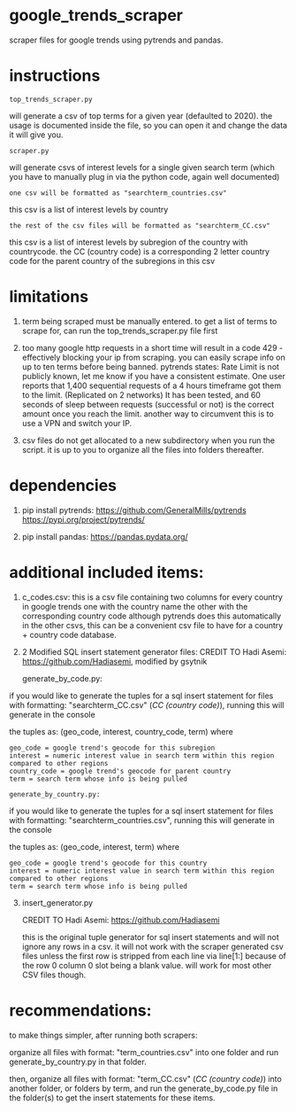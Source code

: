# google_trends_scraper
scraper files for google trends using pytrends and pandas.


# instructions
	top_trends_scraper.py 
will generate a csv of top terms for a given year (defaulted to 2020).
the usage is documented inside the file, so you can open it and change the data it will give you.

	scraper.py
will generate csvs of interest levels for a single given search term 
(which you have to manually plug in via the python code, again well documented)

	one csv will be formatted as "searchterm_countries.csv"
this csv is a list of interest levels by country

	the rest of the csv files will be formatted as "searchterm_CC.csv"
this csv is a list of interest levels by subregion of the country with countrycode.
the CC (country code) is a corresponding 2 letter country code for the parent country of the subregions in this csv


# limitations
1) term being scraped must be manually entered. 
		to get a list of terms to scrape for, can run the top_trends_scraper.py file first

2) too many google http requests in a short time will result in a code 429 - effectively blocking your ip from scraping.
		you can easily scrape info on up to ten terms before being banned.
		pytrends states:
			Rate Limit is not publicly known, let me know if you have a consistent estimate.
			One user reports that 1,400 sequential requests of a 4 hours timeframe got them to the limit. (Replicated on 2 networks)
			It has been tested, and 60 seconds of sleep between requests (successful or not) is the correct amount once you reach the limit.
		another way to circumvent this is to use a VPN and switch your IP.

3) csv files do not get allocated to a new subdirectory when you run the script. 
		it is up to you to organize all the files into folders thereafter.


# dependencies
1) pip install pytrends:
	https://github.com/GeneralMills/pytrends
	https://pypi.org/project/pytrends/

2) pip install pandas:
	https://pandas.pydata.org/


# additional included items:
1) c_codes.csv:
			this is a csv file containing two columns for every country in google trends
			one with the country name
			the other with the corresponding country code
			although pytrends does this automatically in the other csvs, this can be a convenient csv file to have for a country + country code database.

2) 2 Modified SQL insert statement generator files:
CREDIT TO Hadi Asemi: https://github.com/Hadiasemi, modified by gsytnik

	generate_by_code.py:

if you would like to generate the tuples for a sql insert statement for
files with formatting: "searchterm_CC.csv" (*CC (country code)*), running this will generate in the console

the tuples as: (geo_code, interest, country_code, term) where

	geo_code = google trend's geocode for this subregion
	interest = numeric interest value in search term within this region compared to other regions
	country_code = google trend's geocode for parent country
	term = search term whose info is being pulled

	generate_by_country.py:

if you would like to generate the tuples for a sql insert statement for
files with formatting: "searchterm_countries.csv", running this will generate in the console

the tuples as: (geo_code, interest, term) where

	geo_code = google trend's geocode for this country
	interest = numeric interest value in search term within this region compared to other regions
	term = search term whose info is being pulled

3) insert_generator.py

	CREDIT TO Hadi Asemi: https://github.com/Hadiasemi

	this is the original tuple generator for sql insert statements and will not ignore any rows in a csv.
	it will not work with the scraper generated csv files unless the first row is stripped from each line
	via line[1:] because of the row 0 column 0 slot being a blank value. 
	will work for most other CSV files though.


# recommendations:

to make things simpler, after running both scrapers: 

organize all files with format: "term_countries.csv" into one folder and run generate_by_country.py in that folder.

then, organize all files with format: "term_CC.csv" (*CC (country code)*) into another folder, or folders by term,
and run the generate_by_code.py file in the folder(s) to get the insert statements for these items.


